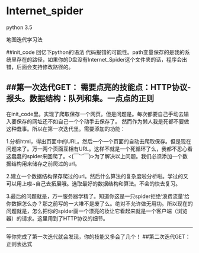 # Internet_spider
python 3.5

地图迭代学习法

##init_code
回忆下python的语法
代码报错的可能性。path变量保存的是我的系统里存在的路径，如果你的D盘没有Internet_Spider这个文件夹的话，程序会出错，后面会支持修改路径的。

##第一次迭代GET：
需要点亮的技能点：HTTP协议-报头。数据结构：队列和集。一点点的正则
----
在init_code里。实现了爬取保存一个网页。但是问题是。每次都要自己手动去输入要保存的网址还不如自己一个个动手去保存了。
然而作为懒人我是死都不要做这种蠢事。所以在第一次迭代里。需要添加的功能：

1.分析html，得出页面中的URL。然后一个一个页面的自动去爬取保存。但是现在问题来了。万一两个页面互相有URL。这样不就是一个死循环了么，我都不忍心看这蠢蠢的spider来回爬了。<(￣︶￣)>为了解决以上问题。我们必须添加一个数据结构用来储存之前爬过的url。

2.建立一个数据结构保存爬过的url。然后什么算法的复杂度啦分析啦。学过的又可以用上啦~自己去拓展哦。选取最好的数据结构和算法。不会的快去复习。

3.最后的问题就是，万一服务器学精了。知道你这是一只spider拒绝‘浪费流量’给你数据怎么办？那之前写的一大堆不是废了么。绝对不允许做无用功。所以现在的问题就是，怎么把你的spider画一个漂亮的妆让它看起来就是一个客户端（浏览器）的请求。这里用到了HTTP协议的细节。

-----
等你完成了第一次迭代就会发现，你的技能又多会了几个！
##第二次迭代GET：
正则表达式
